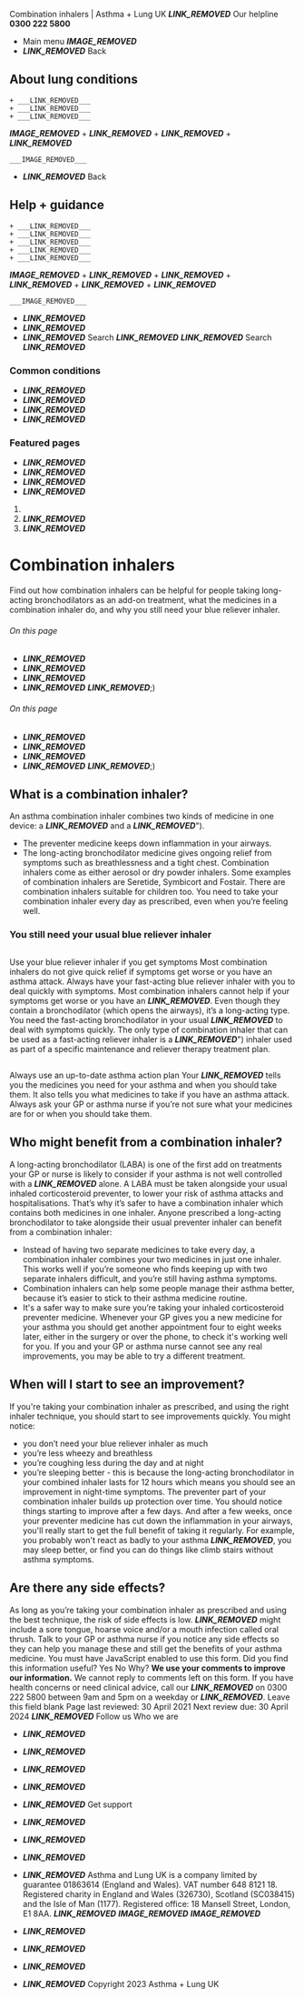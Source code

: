 
Combination inhalers | Asthma + Lung UK
 ___LINK_REMOVED___
 Our helpline **0300 222 5800**
* Main menu
___IMAGE_REMOVED___
* ___LINK_REMOVED___
 Back
 
## About lung conditions
	+ ___LINK_REMOVED___
	+ ___LINK_REMOVED___
	+ ___LINK_REMOVED___
___IMAGE_REMOVED___
	+ ___LINK_REMOVED___
	+ ___LINK_REMOVED___
	+ ___LINK_REMOVED___
	
	
	___IMAGE_REMOVED___
* ___LINK_REMOVED___
 Back
 
## Help + guidance
	+ ___LINK_REMOVED___
	+ ___LINK_REMOVED___
	+ ___LINK_REMOVED___
	+ ___LINK_REMOVED___
	+ ___LINK_REMOVED___
___IMAGE_REMOVED___
	+ ___LINK_REMOVED___
	+ ___LINK_REMOVED___
	+ ___LINK_REMOVED___
	+ ___LINK_REMOVED___
	+ ___LINK_REMOVED___
	
	
	___IMAGE_REMOVED___
* ___LINK_REMOVED___
* ___LINK_REMOVED___
* ___LINK_REMOVED___
Search
___LINK_REMOVED___ 
 ___LINK_REMOVED___
Search
___LINK_REMOVED___
### Common conditions
* ___LINK_REMOVED___
* ___LINK_REMOVED___
* ___LINK_REMOVED___
* ___LINK_REMOVED___
### Featured pages
* ___LINK_REMOVED___
* ___LINK_REMOVED___
* ___LINK_REMOVED___
* ___LINK_REMOVED___
1. 
3. ___LINK_REMOVED___
5. ___LINK_REMOVED___
# Combination inhalers
Find out how combination inhalers can be helpful for people taking long-acting bronchodilators as an add-on treatment, what the medicines in a combination inhaler do, and why you still need your blue reliever inhaler.
###### On this page
* ___LINK_REMOVED___
* ___LINK_REMOVED___
* ___LINK_REMOVED___
* ___LINK_REMOVED___
___LINK_REMOVED___;) 
###### On this page
* ___LINK_REMOVED___
* ___LINK_REMOVED___
* ___LINK_REMOVED___
* ___LINK_REMOVED___
___LINK_REMOVED___;) 
## What is a combination inhaler?
An asthma combination inhaler combines two kinds of medicine in one device: a ___LINK_REMOVED___ and a ___LINK_REMOVED___").
* The preventer medicine keeps down inflammation in your airways.
* The long-acting bronchodilator medicine gives ongoing relief from symptoms such as breathlessness and a tight chest.
Combination inhalers come as either aerosol or dry powder inhalers. Some examples of combination inhalers are Seretide, Symbicort and Fostair. There are combination inhalers suitable for children too.
You need to take your combination inhaler every day as prescribed, even when you’re feeling well.
### You still need your usual blue reliever inhaler
## 
 Use your blue reliever inhaler if you get symptoms
Most combination inhalers do not give quick relief if symptoms get worse or you have an asthma attack.
Always have your fast-acting blue reliever inhaler with you to deal quickly with symptoms.
Most combination inhalers cannot help if your symptoms get worse or you have an ___LINK_REMOVED___.
Even though they contain a bronchodilator (which opens the airways), it’s a long-acting type.
You need the fast-acting bronchodilator in your usual ___LINK_REMOVED___ to deal with symptoms quickly.
The only type of combination inhaler that can be used as a fast-acting reliever inhaler is a ___LINK_REMOVED___") inhaler used as part of a specific maintenance and reliever therapy treatment plan.
## 
 Always use an up-to-date asthma action plan
Your ___LINK_REMOVED___ tells you the medicines you need for your asthma and when you should take them. It also tells you what medicines to take if you have an asthma attack.
Always ask your GP or asthma nurse if you’re not sure what your medicines are for or when you should take them.
## Who might benefit from a combination inhaler?
A long-acting bronchodilator (LABA) is one of the first add on treatments your GP or nurse is likely to consider if your asthma is not well controlled with a ___LINK_REMOVED___ alone.
A LABA must be taken alongside your usual inhaled corticosteroid preventer, to lower your risk of asthma attacks and hospitalisations. That’s why it’s safer to have a combination inhaler which contains both medicines in one inhaler.
Anyone prescribed a long-acting bronchodilator to take alongside their usual preventer inhaler can benefit from a combination inhaler:
* Instead of having two separate medicines to take every day, a combination inhaler combines your two medicines in just one inhaler. This works well if you’re someone who finds keeping up with two separate inhalers difficult, and you’re still having asthma symptoms.
* Combination inhalers can help some people manage their asthma better, because it’s easier to stick to their asthma medicine routine.
* It's a safer way to make sure you’re taking your inhaled corticosteroid preventer medicine.
Whenever your GP gives you a new medicine for your asthma you should get another appointment four to eight weeks later, either in the surgery or over the phone, to check it's working well for you.
If you and your GP or asthma nurse cannot see any real improvements, you may be able to try a different treatment.
## When will I start to see an improvement?
If you're taking your combination inhaler as prescribed, and using the right inhaler technique, you should start to see improvements quickly.
You might notice:
* you don’t need your blue reliever inhaler as much
* you’re less wheezy and breathless
* you’re coughing less during the day and at night
* you’re sleeping better - this is because the long-acting bronchodilator in your combined inhaler lasts for 12 hours which means you should see an improvement in night-time symptoms.
The preventer part of your combination inhaler builds up protection over time. You should notice things starting to improve after a few days.
And after a few weeks, once your preventer medicine has cut down the inflammation in your airways, you'll really start to get the full benefit of taking it regularly.
For example, you probably won't react as badly to your asthma ___LINK_REMOVED___, you may sleep better, or find you can do things like climb stairs without asthma symptoms.
## Are there any side effects?
As long as you’re taking your combination inhaler as prescribed and using the best technique, the risk of side effects is low.
___LINK_REMOVED___ might include a sore tongue, hoarse voice and/or a mouth infection called oral thrush.
Talk to your GP or asthma nurse if you notice any side effects so they can help you manage these and still get the benefits of your asthma medicine.
You must have JavaScript enabled to use this form.
Did you find this information useful?
Yes
No
Why?
**We use your comments to improve our information.** We cannot reply to comments left on this form. If you have health concerns or need clinical advice, call our ___LINK_REMOVED___ on 0300 222 5800 between 9am and 5pm on a weekday or ___LINK_REMOVED___.
Leave this field blank
Page last reviewed: 
30 April 2021
Next review due: 
30 April 2024
 ___LINK_REMOVED___
Follow us
 Who we are
 
* ___LINK_REMOVED___
* ___LINK_REMOVED___
* ___LINK_REMOVED___
* ___LINK_REMOVED___
* ___LINK_REMOVED___
 Get support
 
* ___LINK_REMOVED___
* ___LINK_REMOVED___
* ___LINK_REMOVED___
* ___LINK_REMOVED___
Asthma and Lung UK is a company limited by guarantee 01863614 (England and Wales). VAT number 648 8121 18.
Registered charity in England and Wales (326730), Scotland (SC038415) and the Isle of Man (1177). Registered office: 18 Mansell Street, London, E1 8AA.
___LINK_REMOVED___
___IMAGE_REMOVED___
___IMAGE_REMOVED___
* ___LINK_REMOVED___
* ___LINK_REMOVED___
* ___LINK_REMOVED___
* ___LINK_REMOVED___
 Copyright 2023 Asthma + Lung UK
 
